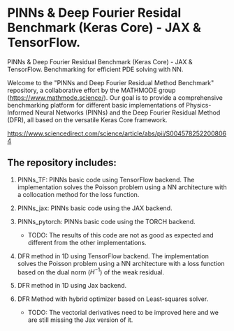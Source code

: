 # PINNs & Deep Fourier Residal Benchmark (Keras Core) - JAX & TensorFlow.

PINNs & Deep Fourier Residual Benchmark (Keras Core) - JAX & TensorFlow. Benchmarking for efficient PDE solving with NN.

Welcome to the "PINNs and Deep Fourier Residual Method Benchmark" repository, a collaborative effort by the MATHMODE group (https://www.mathmode.science/). Our goal is to provide a comprehensive benchmarking platform for different basic implementations of Physics-Informed Neural Networks (PINNs) and the Deep Fourier Residual Method (DFR), all based on the versatile Keras Core framework.

https://www.sciencedirect.com/science/article/abs/pii/S0045782522008064

## The repository includes: 
1. PINNs_TF: PINNs basic code using TensorFlow backend.
   The implementation solves the Poisson problem using a NN architecture
   with a collocation method for the loss function.

2. PINNs_jax: PINNs basic code using the JAX backend.
   
4. PINNs_pytorch: PINNs basic code using the TORCH backend.
   - TODO: The results of this code are not as good as expected and different from the other implementations.
       
6. DFR method in 1D  using TensorFlow backend.
   The implementation solves the Poisson problem using a NN architecture
   with a loss function based on the dual norm ($H^{-1}$) of the weak residual.
       
7. DFR method in 1D  using Jax backend.
  
8. DFR Method with hybrid optimizer based on Least-squares solver.
    - TODO: The vectorial derivatives need to be improved here and we are still missing the Jax version of it. 
  
       
